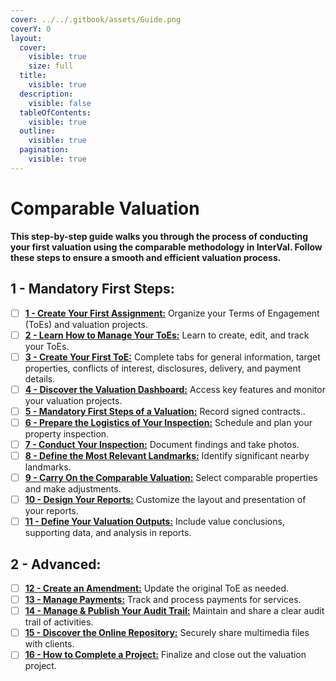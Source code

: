 ```yaml
---
cover: ../../.gitbook/assets/Guide.png
coverY: 0
layout:
  cover:
    visible: true
    size: full
  title:
    visible: true
  description:
    visible: false
  tableOfContents:
    visible: true
  outline:
    visible: true
  pagination:
    visible: true
---
```


# Comparable Valuation

**This step-by-step guide walks you through the process of conducting your first valuation using the comparable methodology in InterVal. Follow these steps to ensure a smooth and efficient valuation process.**

## 1 - Mandatory First Steps:

* [ ] [**1 - Create Your First Assignment:**](../../workflow/assignments/) Organize your Terms of Engagement (ToEs) and valuation projects.
* [ ] [**2 - Learn How to Manage Your ToEs:**](../../workflow/assignments/terms-of-engagement-list.md) Learn to create, edit, and track your ToEs.
* [ ] [**3 - Create Your First ToE:**](../../workflow/assignments/terms-of-engagement-form/) Complete tabs for general information, target properties, conflicts of interest, disclosures, delivery, and payment details.
* [ ] [**4 - Discover the Valuation Dashboard:**](../../workflow/dashboard/) Access key features and monitor your valuation projects.
* [ ] [**5 - Mandatory First Steps of a Valuation:**](../../workflow/management/starting-a-project.md) Record signed contracts..
* [ ] [**6 - Prepare the Logistics of Your Inspection:**](../../workflow/investigation/logistics/) Schedule and plan your property inspection.
* [ ] [**7 - Conduct Your Inspection:**](../../workflow/investigation/inspection/) Document findings and take photos.
* [ ] [**8 - Define the Most Relevant Landmarks:**](../../workflow/investigation/landmarks.md) Identify significant nearby landmarks.
* [ ] [**9 - Carry On the Comparable Valuation:**](../../workflow/valuation/comparable/) Select comparable properties and make adjustments.
* [ ] [**10 - Design Your Reports:**](../../workflow/reporting/design.md) Customize the layout and presentation of your reports.
* [ ] [**11 - Define Your Valuation Outputs:**](../outputs/valuation-report.md) Include value conclusions, supporting data, and analysis in reports.

## 2 - Advanced:

* [ ] [**12 - Create an Amendment:**](../../workflow/management/amendments.md) Update the original ToE as needed.
* [ ] [**13 - Manage Payments:**](../../workflow/assignments/terms-of-engagement-form/payment.md) Track and process payments for services.
* [ ] [**14 - Manage & Publish Your Audit Trail:**](../../workflow/management/audit-trail/) Maintain and share a clear audit trail of activities.
* [ ] [**15 - Discover the Online Repository:**](../../workflow/management/online-repository/) Securely share multimedia files with clients.
* [ ] [**16 - How to Complete a Project:**](../../workflow/management/completing-a-project.md) Finalize and close out the valuation project.
